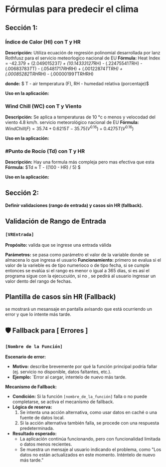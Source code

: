 
 # Fórmulas para predecir el clima

## Sección 1:

###  Índice de Calor (HI) con T y HR
**Descripción:** Utiliza ecuación de regresión polinomial desarrollada por lanz Rothfusz para el servicio meteorlogico nacional de EU
**Fórmula:**    Heat Index = -42.379 + (2.04901523*T) + (10.14333127*RH) - (.22475541*T*RH) - (.00683783*T*T) - (.05481717*RH*RH) + (.00122874*T*T*RH) + (.00085282*T*RH*RH) - (.00000199*T*T*RH*RH)

**donde:** $ T - air temperatura (F), RH - humedad relativa (porcentaje)$

**Uso en la aplicación:** 



### Wind Chill (WC) con T y Viento
**Descripción:** Se aplica a temperaturas de 10 °c o menos y velocodad del viento 4.8 km/h.   servicio meteorológico nacional de EU
**Fórmula:** $Wind Chill (F) = 35.74 + 0.6215T - 35.75(V^0.16) + 0.4275T(V^0.16)$

**Uso en la aplicación:**    




### #Punto de Rocío (Td) con T y HR

**Descripción:** Hay una formula más compleja pero mas efectiva  que esta
**Fórmula:**    $Td ≈ T - ((100 - HR) / 5) $


**Uso en la aplicación:** 


## Sección 2:
#### Definir validaciones (rango de entrada) y casos sin HR (fallback).

## Validación de Rango de Entrada

### `[VREntrada]`

**Propósito:** valida que se ingrese una entrada válida

**Parámetros:**
se pasa como parámetro el valor de la variable donde se almacena lo que ingresa el usuario
**Funcionamiento:** 
primero se evalua si el valor de la varieble es de tipo numerioco o de tipo fecha, si se cumple  entonces se 
evalúa si el rango es menor o igual a 365 días, si es así el programa sigue con la ejecucuión, si no , se pedirá al usuario ingresar
un valor dento del rango de fechas.


## Plantilla de casos sin HR (Fallback)
se mostrará un mesansaje en pantalla avisando que está ocurriendo un error y que lo intente más tarde.

## 🛡️ Fallback para [ Errores ]

### `[Nombre de la Función]`

**Escenario de error:**
*   **Motivo:** describe brevemente por qué la función principal podría fallar (ej. servicio no disponible, datos faltantes, etc.).
*   **Ejemplo:** `Error al cargar, intentelo de nuevo más tarde.

**Mecanismo de Fallback:**
*   **Condición:** Si la función `[nombre_de_la_función]` falla o no puede completarse, se activa el mecanismo de fallback.
*   **Lógica de reserva:**
    1.  Se intenta una acción alternativa, como usar datos en caché o una fuente de datos local.
    2.  Si la acción alternativa también falla, se procede con una respuesta predeterminada.
*   **Resultado esperado:**
    *   La aplicación continúa funcionando, pero con funcionalidad limitada o datos menos recientes.
    *   Se muestra un mensaje al usuario indicando el problema, como "Los datos no están actualizados en este momento. Inténtelo de nuevo más tarde."

